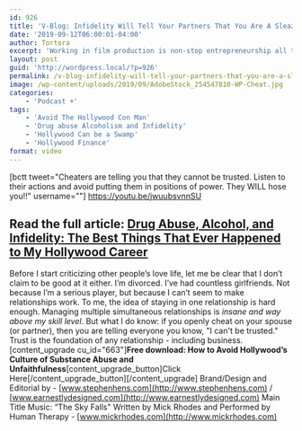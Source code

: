 ```yaml
---
id: 926
title: 'V-Blog: Infidelity Will Tell Your Partners That You Are A Sleaze'
date: '2019-09-12T06:00:01-04:00'
author: Tortora
excerpt: 'Working in film production is non-stop entrepreneurship all the time. Cheating will tell your partners that you can''t be trusted.'
layout: post
guid: 'http://wordpress.local/?p=926'
permalink: /v-blog-infidelity-will-tell-your-partners-that-you-are-a-sleaze/
image: /wp-content/uploads/2019/09/AdobeStock_254547810-WP-Cheat.jpg
categories:
    - 'Podcast +'
tags:
    - 'Avoid The Hollywood Con Man'
    - 'Drug abuse Alcoholism and Infidelity'
    - 'Hollywood Can be a Swamp'
    - 'Hollywood Finance'
format: video
---
```


\[bctt tweet="Cheaters are telling you that they cannot be trusted. Listen to their actions and avoid putting them in positions of power. They WILL hose you!!" username=""\] https://youtu.be/jwuubsvnnSU

## Read the full article: [Drug Abuse, Alcohol, and Infidelity: The Best Things That Ever Happened to My Hollywood Career](http://wordpress.local/drug-abuse-alcohol-and-infidelity-the-best-things-that-ever-happened-to-my-hollywood-career/)

 Before I start criticizing other people’s love life, let me be clear that I don’t claim to be good at it either. I’m divorced. I’ve had countless girlfriends. Not because I’m a serious player, but because I can’t seem to make relationships work. To me, the idea of staying in one relationship is hard enough. Managing multiple simultaneous relationships is *insane and way above my skill level*. But what I do know: if you openly cheat on your spouse (or partner), then you are telling everyone you know, "I can't be trusted." Trust is the foundation of any relationship - including business. \[content\_upgrade cu\_id="663"\]**Free download: How to Avoid Hollywood’s Culture of Substance Abuse and Unfaithfulness**\[content\_upgrade\_button\]Click Here\[/content\_upgrade\_button\]\[/content\_upgrade\] Brand/Design and Editorial by - [www.stephenhens.com](http://www.stephenhens.com) / [www.earnestlydesigned.com](http://www.earnestlydesigned.com) Main Title Music: “The Sky Falls" Written by Mick Rhodes and Performed by Human Therapy - [www.mickrhodes.com](http://www.mickrhodes.com)